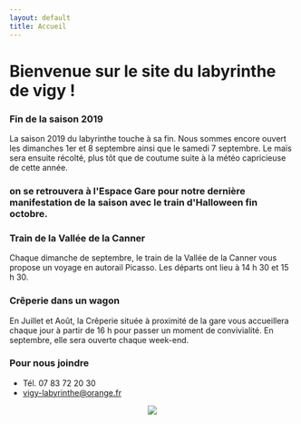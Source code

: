 ```yaml
---
layout: default
title: Accueil
---
```


<h1> Bienvenue sur le site du labyrinthe de vigy ! </h1>



### Fin de la saison 2019

La saison 2019 du labyrinthe touche à sa fin.
Nous sommes encore ouvert les dimanches 1er et 8 septembre ainsi que le samedi 7 septembre. Le maïs sera ensuite récolté, plus tôt que de coutume suite à la météo capricieuse de cette année. 


### on se retrouvera à l'Espace Gare pour notre dernière manifestation de la saison avec le train d'Halloween fin octobre.


### Train de la Vallée de la Canner

Chaque dimanche de septembre, le train de la Vallée de la Canner vous propose un voyage en autorail Picasso. Les départs ont lieu à 14 h 30 et 15 h 30. 


### Crêperie dans un wagon 
En Juillet et Août, la Crêperie située à proximité de la gare vous accueillera chaque jour à partir de 16 h pour passer un moment de convivialité. En septembre, elle sera ouverte chaque week-end.


### Pour nous joindre
* Tél. 07 83 72 20 30
* vigy-labyrinthe@orange.fr

<center>
<img src="{{ site.baseurl }}public/img/oie.jpg">
</center>
